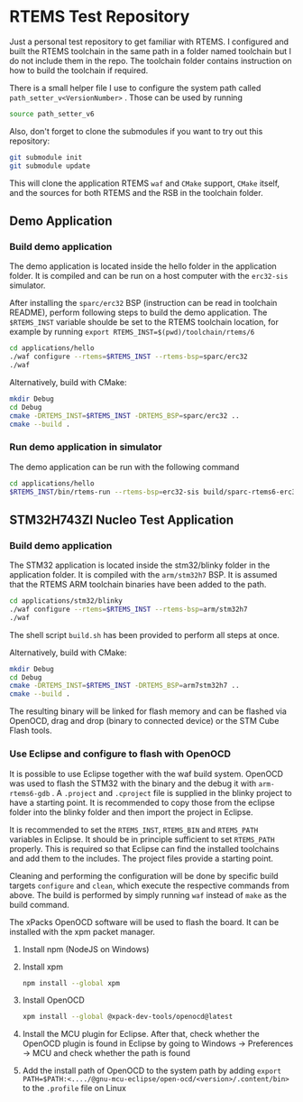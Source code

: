 # RTEMS Test Repository

Just a personal test repository to get familiar with RTEMS.
I configured and built the RTEMS toolchain in the same path in
a folder named toolchain but I do not include them in the repo. 
The toolchain folder contains instruction on how to build the 
toolchain if required.

There is a small helper file I use to configure the system path
called `path_setter_v<VersionNumber>` . 
Those can be used by running
```sh
source path_setter_v6
``` 

Also, don't forget to clone the submodules if you want to try out
this repository:

```sh
git submodule init
git submodule update
``` 
This will clone the application RTEMS `waf` and `CMake` support,
`CMake` itself, and the sources for both RTEMS and the RSB in the
toolchain folder.


## Demo Application

### Build demo application

The demo application is located inside the hello folder in the application folder.
It is compiled and can be run on a host computer with the `erc32-sis` simulator.

After installing the `sparc/erc32` BSP (instruction can be read in toolchain README), perform following steps to build the demo application.
The `$RTEMS_INST` variable shoulde be set to the RTEMS toolchain location, for example by running `export RTEMS_INST=$(pwd)/toolchain/rtems/6`

```sh
cd applications/hello
./waf configure --rtems=$RTEMS_INST --rtems-bsp=sparc/erc32
./waf
```

Alternatively, build with CMake:

```sh
mkdir Debug
cd Debug
cmake -DRTEMS_INST=$RTEMS_INST -DRTEMS_BSP=sparc/erc32 ..
cmake --build . 
```



### Run demo application in simulator

The demo application can be run with the following command

```sh
cd applications/hello
$RTEMS_INST/bin/rtems-run --rtems-bsp=erc32-sis build/sparc-rtems6-erc32/hello.exe
```

## STM32H743ZI Nucleo Test Application

### Build demo application

The STM32 application is located inside the stm32/blinky folder in the application folder. It is compiled with the `arm/stm32h7` BSP.
It is assumed that the RTEMS ARM toolchain binaries have been added to the path.

```sh
cd applications/stm32/blinky
./waf configure --rtems=$RTEMS_INST --rtems-bsp=arm/stm32h7
./waf
```

The shell script `build.sh` has been provided to perform all steps at once. 

Alternatively, build with CMake:

```sh
mkdir Debug
cd Debug
cmake -DRTEMS_INST=$RTEMS_INST -DRTEMS_BSP=arm7stm32h7 ..
cmake --build . 
```


The resulting binary will be linked for flash memory and can be flashed via OpenOCD, drag and drop (binary to connected device) or the STM Cube Flash tools.

### Use Eclipse and configure to flash with OpenOCD

It is possible to use Eclipse together with the waf build system. OpenOCD was used to flash the STM32 with the binary and the debug it with `arm-rtems6-gdb` .
A `.project` and `.cproject` file is supplied in the blinky project to have a starting point. It is recommended to copy those from the eclipse folder into the blinky folder and then import the project in Eclipse.

It is recommended to set the `RTEMS_INST`, `RTEMS_BIN` and `RTEMS_PATH` variables in Eclipse. It should be in principle sufficient to set `RTEMS_PATH` properly. This is required so that Eclipse can find the installed toolchains and add them to the includes. The project files provide a starting point.

Cleaning and performing the configuration will be done by specific build targets `configure` and `clean`, which execute the respective commands from above. The build is performed by simply running `waf` instead of `make` as the build command.

The xPacks OpenOCD software will be used to flash the board. It can be installed with the xpm packet manager.

1. Install npm (NodeJS on Windows)
2. Install xpm
    ```sh
    npm install --global xpm
    ```

3. Install OpenOCD
    ```sh
    xpm install --global @xpack-dev-tools/openocd@latest
    ```
    
4. Install the MCU plugin for Eclipse. After that, check whether the OpenOCD plugin is found in Eclipse by going to Windows &rarr; Preferences &rarr; MCU and check whether the path is found

5. Add the install path of OpenOCD to the system path by adding `export PATH=$PATH:<..../@gnu-mcu-eclipse/open-ocd/<version>/.content/bin>` to the `.profile` file on Linux
